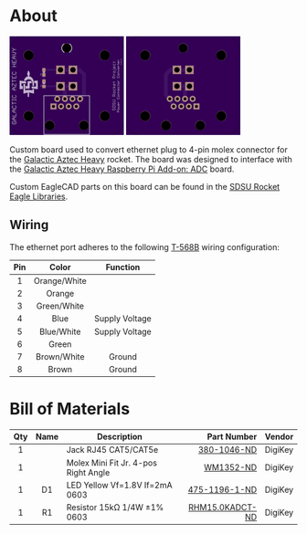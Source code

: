 # About
[![OSHPark PCB Top Thumbnail](artwork/thumb_top.png?raw=true)](artwork/top.png?raw=true)
[![OSHPark PCB Bottom Thumbnail](artwork/thumb_bottom.png?raw=true)](artwork/bottom.png?raw=true)

Custom board used to convert ethernet plug to 4-pin molex connector for the [Galactic Aztec Heavy] rocket. The board was designed to interface with the [Galactic Aztec Heavy Raspberry Pi Add-on: ADC] board.

Custom EagleCAD parts on this board can be found in the [SDSU Rocket Eagle Libraries].

## Wiring
The ethernet port adheres to the following [T-568B] wiring configuration:

| Pin | Color        | Function       |
|:---:|:------------:|:--------------:|
| 1   | Orange/White |                |
| 2   | Orange       |                |
| 3   | Green/White  |                |
| 4   | Blue         | Supply Voltage |
| 5   | Blue/White   | Supply Voltage |
| 6   | Green        |                |
| 7   | Brown/White  | Ground         |
| 8   | Brown        | Ground         |

# Bill of Materials
| Qty | Name | Description                          | Part Number       | Vendor   |
|:---:|:----:|--------------------------------------|------------------:|----------|
| 1   |      | Jack RJ45 CAT5/CAT5e                 | [380-1046-ND]     | DigiKey  |
| 1   |      | Molex Mini Fit Jr. 4-pos Right Angle | [WM1352-ND]       | DigiKey  |
| 1   | D1   | LED Yellow Vf=1.8V If=2mA 0603       | [475-1196-1-ND]   | DigiKey  |
| 1   | R1   | Resistor 15kΩ 1/4W ±1% 0603          | [RHM15.0KADCT-ND] | DigiKey  |


[Galactic Aztec Heavy]: http://rocket.sdsu.edu/rockets#galactic-aztec-heavy
[Galactic Aztec Heavy Raspberry Pi Add-on: ADC]: https://github.com/twyatt/galactic-aztec-heavy-rpi-addon-adc
[SDSU Rocket Eagle Libraries]: https://github.com/twyatt/SDSURocket-Eagle-Libraries
[T-568B]: https://en.wikipedia.org/wiki/TIA/EIA-568#Wiring
[380-1046-ND]: http://www.digikey.com/product-detail/en/SS-7188-NF/380-1046-ND/388308
[WM1352-ND]: http://www.digikey.com/product-detail/en/0039301040/WM1352-ND/561079
[475-1196-1-ND]: http://www.digikey.com/product-detail/en/LY%20L29K-H1K2-26-Z/475-1196-1-ND/810357
[RHM15.0KADCT-ND]: http://www.digikey.com/product-detail/en/rohm-semiconductor/ESR03EZPF1502/RHM15.0KADCT-ND/1983758
